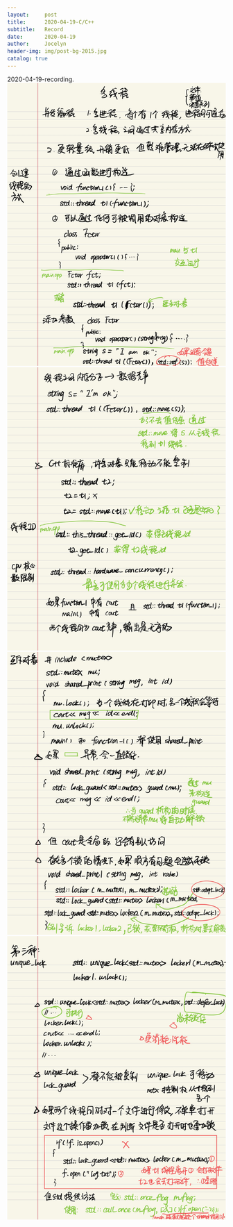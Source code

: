 ```yaml
---
layout:     post
title:      2020-04-19-C/C++
subtitle:   Record
date:       2020-04-19
author:     Jocelyn
header-img: img/post-bg-2015.jpg
catalog: true
---
```


2020-04-19-recording.
![](2020-04-19-2.jpg)
![](2020-04-19-3.jpg)
![](2020-04-19-4.jpg)
![](2020-04-19-5.jpg)